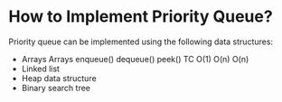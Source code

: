 # How to Implement Priority Queue? 
Priority queue can be implemented using the following data structures: 

* Arrays
Arrays	enqueue()	dequeue()	peek()
TC	      O(1)	    O(n)	   O(n)
* Linked list
* Heap data structure
* Binary search tree
